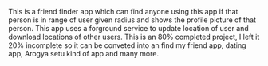 This is a friend finder app which can find anyone using this app if that person is in range of user given radius and shows the profile picture of that person.
This app uses a forground service to update location of user and download locations of other users.
This is an 80% completed project, I left it 20% incomplete so it can be conveted into an find my friend app, dating app, Arogya setu kind of app and many more.
